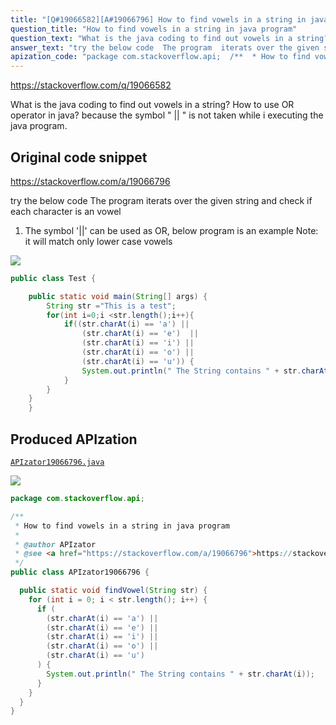 ```yaml
---
title: "[Q#19066582][A#19066796] How to find vowels in a string in java program"
question_title: "How to find vowels in a string in java program"
question_text: "What is the java coding to find out vowels in a string? How to use OR operator in java?  because the symbol \" || \" is not taken while i executing the java program."
answer_text: "try the below code  The program  iterats over the given string and check if each character is an vowel 1. The symbol '||' can be used as OR, below program is an example Note: it will match only lower case vowels"
apization_code: "package com.stackoverflow.api;  /**  * How to find vowels in a string in java program  *  * @author APIzator  * @see <a href=\"https://stackoverflow.com/a/19066796\">https://stackoverflow.com/a/19066796</a>  */ public class APIzator19066796 {    public static void findVowel(String str) {     for (int i = 0; i < str.length(); i++) {       if (         (str.charAt(i) == 'a') ||         (str.charAt(i) == 'e') ||         (str.charAt(i) == 'i') ||         (str.charAt(i) == 'o') ||         (str.charAt(i) == 'u')       ) {         System.out.println(\" The String contains \" + str.charAt(i));       }     }   } }"
---
```


https://stackoverflow.com/q/19066582

What is the java coding to find out vowels in a string?
How to use OR operator in java? 
because the symbol &quot; || &quot; is not taken while i executing the java program.



## Original code snippet

https://stackoverflow.com/a/19066796

try the below code 
The program  iterats over the given string and check if each character is an vowel
1. The symbol &#x27;||&#x27; can be used as OR, below program is an example
Note: it will match only lower case vowels

<div class="code-logo"><img src="/stackoverflow.png" /></div>

```java
public class Test {

    public static void main(String[] args) {    
        String str ="This is a test";
        for(int i=0;i <str.length();i++){
            if((str.charAt(i) == 'a') || 
                (str.charAt(i) == 'e')  ||
                (str.charAt(i) == 'i') || 
                (str.charAt(i) == 'o') ||
                (str.charAt(i) == 'u')) {
                System.out.println(" The String contains " + str.charAt(i));
            }
        }
    }
    }
```

## Produced APIzation

[`APIzator19066796.java`](https://github.com/pasqualesalza/apization-temp/raw/main/data/search/APIzator19066796.java)

<div class="code-logo"><img src="/apizator.png" /></div>

```java
package com.stackoverflow.api;

/**
 * How to find vowels in a string in java program
 *
 * @author APIzator
 * @see <a href="https://stackoverflow.com/a/19066796">https://stackoverflow.com/a/19066796</a>
 */
public class APIzator19066796 {

  public static void findVowel(String str) {
    for (int i = 0; i < str.length(); i++) {
      if (
        (str.charAt(i) == 'a') ||
        (str.charAt(i) == 'e') ||
        (str.charAt(i) == 'i') ||
        (str.charAt(i) == 'o') ||
        (str.charAt(i) == 'u')
      ) {
        System.out.println(" The String contains " + str.charAt(i));
      }
    }
  }
}

```